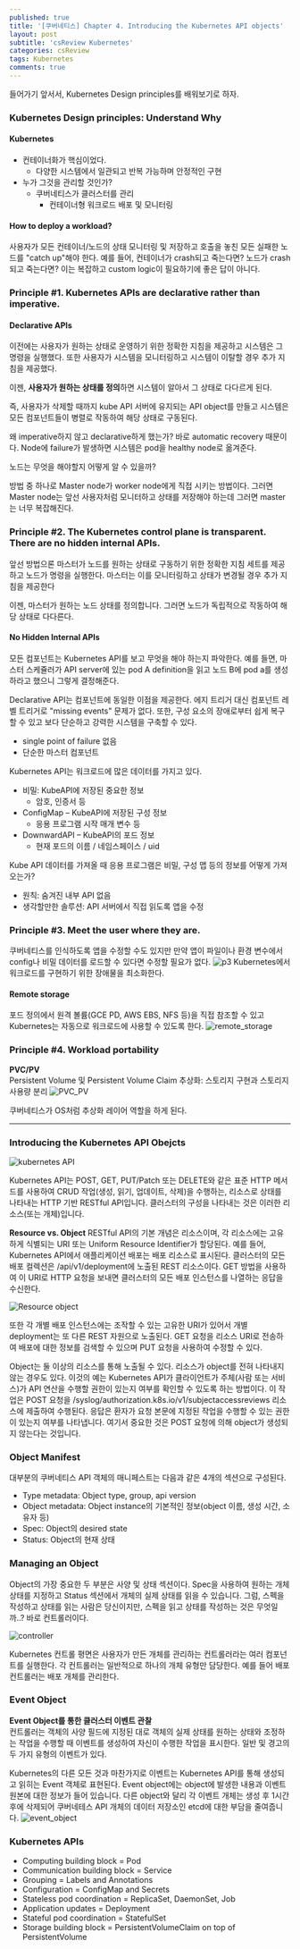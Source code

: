 ```yaml
---
published: true
title: '[쿠버네티스] Chapter 4. Introducing the Kubernetes API objects'
layout: post
subtitle: 'csReview Kubernetes'
categories: csReview
tags: Kubernetes
comments: true
---
```


들어가기 앞서서, Kubernetes Design principles를 배워보기로 하자.

### Kubernetes Design principles: Understand Why

#### Kubernetes
- 컨테이너화가 핵심이었다.
  - 다양한 시스템에서 일관되고 반복 가능하며 안정적인 구현
- 누가 그것을 관리할 것인가?
  - 쿠버네티스가 클러스터를 관리
    - 컨테이너형 워크로드 배포 및 모니터링

#### How to deploy a workload?

사용자가 모든 컨테이너/노드의 상태 모니터링 및 저장하고 호출을 놓친 모든 실패한 노드를 "catch up"해야 한다. 예를 들어, 컨테이너가 crash되고 죽는다면? 노드가 crash되고 죽는다면? 이는 복잡하고 custom logic이 필요하기에 좋은 답이 아니다.

### Principle #1. Kubernetes APIs are declarative rather than imperative.

#### Declarative APIs

이전에는 사용자가 원하는 상태로 운영하기 위한 정확한 지침을 제공하고 시스템은 그 명령을 실행했다. 또한 사용자가 시스템을 모니터링하고 시스템이 이탈할 경우 추가 지침을 제공했다.

이젠, **사용자가 원하는 상태를 정의**하면 시스템이 알아서 그 상태로 다다르게 된다.

즉, 사용자가 삭제할 때까지 kube API 서버에 유지되는 API object를 만들고 시스템은 모든 컴포넌트들이 병렬로 작동하여 해당 상태로 구동된다.

왜 imperative하지 않고 declarative하게 했는가? 바로 automatic recovery 때문이다. Node에 failure가 발생하면 시스템은 pod을 healthy node로 옮겨준다.

노드는 무엇을 해야할지 어떻게 알 수 있을까?

방법 중 하나로 Master node가 worker node에게 직접 시키는 방법이다. 그러면 Master node는 앞선 사용자처럼 모니터하고 상태를 저장해야 하는데 그러면 master는 너무 복잡해진다.

### Principle #2. The Kubernetes control plane is transparent. There are no hidden internal APIs.

앞선 방법으론 마스터가 노드를 원하는 상태로 구동하기 위한 정확한 지침 세트를 제공하고 노드가 명령을 실행한다. 마스터는 이를 모니터링하고 상태가 변경될 경우 추가 지침을 제공한다

이젠, 마스터가 원하는 노드 상태를 정의합니다. 그러면 노드가 독립적으로 작동하여 해당 상태로 다다른다.

#### No Hidden Internal APIs

모든 컴포넌트는 Kubernetes API를 보고 무엇을 해야 하는지 파악한다. 예를 들면, 마스터 스케쥴러가 API server에 있는 pod A definition을 읽고 노드 B에 pod a를 생성하라고 했으니 그렇게 결정해준다.

Declarative API는 컴포넌트에 동일한 이점을 제공한다. 에지 트리거 대신 컴포넌트 레벨 트리거로 "missing events" 문제가 없다.
또한, 구성 요소의 장애로부터 쉽게 복구할 수 있고 보다 단순하고 강력한 시스템을 구축할 수 있다.
- single point of failure 없음
- 단순한 마스터 컴포넌트

Kubernetes API는 워크로드에 많은 데이터를 가지고 있다.
- 비밀: KubeAPI에 저장된 중요한 정보
  - 암호, 인증서 등
- ConfigMap – KubeAPI에 저장된 구성 정보
  - 응용 프로그램 시작 매개 변수 등
- DownwardAPI – KubeAPI의 포드 정보
  - 현재 포드의 이름 / 네임스페이스 / uid

Kube API 데이터를 가져올 때 응용 프로그램은 비밀, 구성 맵 등의 정보를 어떻게 가져오는가?
  - 원칙: 숨겨진 내부 API 없음
  - 생각할만한 솔루션: API 서버에서 직접 읽도록 앱을 수정

### Principle #3. Meet the user where they are.

쿠버네티스를 인식하도록 앱을 수정할 수도 있지만 만약 앱이 파일이나 환경 변수에서 config나 비밀 데이터를 로드할 수 있다면 수정할 필요가 없다.
![p3](https://sundongkim-dev.github.io/assets/img/kubernetes/principle3.png)
Kubernetes에서 워크로드를 구현하기 위한 장애물을 최소화한다.

#### Remote storage
포드 정의에서 원격 볼륨(GCE PD, AWS EBS, NFS 등)을 직접 참조할 수 있고 Kubernetes는 자동으로 워크로드에 사용할 수 있도록 한다.
![remote_storage](https://sundongkim-dev.github.io/assets/img/kubernetes/remote_storage.png)

### Principle #4. Workload portability

**PVC/PV**  
Persistent Volume 및 Persistent Volume Claim 추상화: 스토리지 구현과 스토리지 사용량 분리
![PVC_PV](https://sundongkim-dev.github.io/assets/img/kubernetes/PVC_PV.png)

쿠버네티스가 OS처럼 추상화 레이어 역할을 하게 된다.

---
### Introducing the Kubernetes API Obejcts
![kubernetes API](https://sundongkim-dev.github.io/assets/img/kubernetes/kubernetes_API.png)

Kubernetes API는 POST, GET, PUT/Patch 또는 DELETE와 같은 표준 HTTP 메서드를 사용하여 CRUD 작업(생성, 읽기, 업데이트, 삭제)을 수행하는, 리소스로 상태를 나타내는 HTTP 기반 RESTful API입니다. 클러스터의 구성을 나타내는 것은 이러한 리소스(또는 개체)입니다.

**Resource vs. Object**
RESTful API의 기본 개념은 리소스이며, 각 리소스에는 고유하게 식별되는 URI 또는 Uniform Resource Identifier가 할당된다. 예를 들어, Kubernetes API에서 애플리케이션 배포는 배포 리소스로 표시된다. 클러스터의 모든 배포 컬렉션은 /api/v1/deployment에 노출된 REST 리소스이다. GET 방법을 사용하여 이 URI로 HTTP 요청을 보내면 클러스터의 모든 배포 인스턴스를 나열하는 응답을 수신한다.

![Resource object](https://sundongkim-dev.github.io/assets/img/kubernetes/resource_object.png)

또한 각 개별 배포 인스턴스에는 조작할 수 있는 고유한 URI가 있어서 개별 deployment는 또 다른 REST 자원으로 노출된다. GET 요청을 리소스 URI로 전송하여 배포에 대한 정보를 검색할 수 있으며 PUT 요청을 사용하여 수정할 수 있다.

Object는 둘 이상의 리소스를 통해 노출될 수 있다. 리소스가 object를 전혀 나타내지 않는 경우도 있다. 이것의 예는 Kubernetes API가 클라이언트가 주체(사람 또는 서비스)가 API 연산을 수행할 권한이 있는지 여부를 확인할 수 있도록 하는 방법이다. 이 작업은 POST 요청을 /syslog/authorization.k8s.io/v1/subjectaccessreviews 리소스에 제출하여 수행된다. 응답은 환자가 요청 본문에 지정된 작업을 수행할 수 있는 권한이 있는지 여부를 나타냅니다. 여기서 중요한 것은 POST 요청에 의해 object가 생성되지 않는다는 것입니다.

### Object Manifest
대부분의 쿠버네티스 API 객체의 매니페스트는 다음과 같은 4개의 섹션으로 구성된다.
- Type metadata: Object type, group, api version
- Object metadata: Object instance의 기본적인 정보(object 이름, 생성 시간, 소유자 등)
- Spec: Object의 desired state
- Status: Object의 현재 상태

### Managing an Object
Object의 가장 중요한 두 부분은 사양 및 상태 섹션이다. Spec을 사용하여 원하는 개체 상태를 지정하고 Status 섹션에서 개체의 실제 상태를 읽을 수 있습니다. 그럼, 스펙을 작성하고 상태를 읽는 사람은 당신이지만, 스펙을 읽고 상태를 작성하는 것은 무엇일까..? 바로 컨트롤러이다.

![controller](https://sundongkim-dev.github.io/assets/img/kubernetes/controller.png)

Kubernetes 컨트롤 평면은 사용자가 만든 개체를 관리하는 컨트롤러라는 여러 컴포넌트를 실행한다. 각 컨트롤러는 일반적으로 하나의 개체 유형만 담당한다. 예를 들어 배포 컨트롤러는 배포 개체를 관리한다.


### Event Object

**Event Object를 통한 클러스터 이벤트 관찰**  
컨트롤러는 객체의 사양 필드에 지정된 대로 객체의 실제 상태를 원하는 상태와 조정하는 작업을 수행할 때 이벤트를 생성하여 자신이 수행한 작업을 표시한다. 일반 및 경고의 두 가지 유형의 이벤트가 있다.

Kubernetes의 다른 모든 것과 마찬가지로 이벤트는 Kubernetes API를 통해 생성되고 읽히는 Event 객체로 표현된다. Event object에는 object에 발생한 내용과 이벤트 원본에 대한 정보가 들어 있습니다.
다른 object와 달리 각 이벤트 개체는 생성 후 1시간 후에 삭제되어 쿠버네테스 API 개체의 데이터 저장소인 etcd에 대한 부담을 줄여줍니다.
![event_object](https://sundongkim-dev.github.io/assets/img/kubernetes/event_object.png)

### Kubernetes APIs
- Computing building block = Pod
- Communication building block = Service
- Grouping = Labels and Annotations
- Configuration = ConfigMap and Secrets
- Stateless pod coordination = ReplicaSet, DaemonSet, Job
- Application updates = Deployment
- Stateful pod coordination = StatefulSet
- Storage building block = PersistentVolumeClaim on top of PersistentVolume
